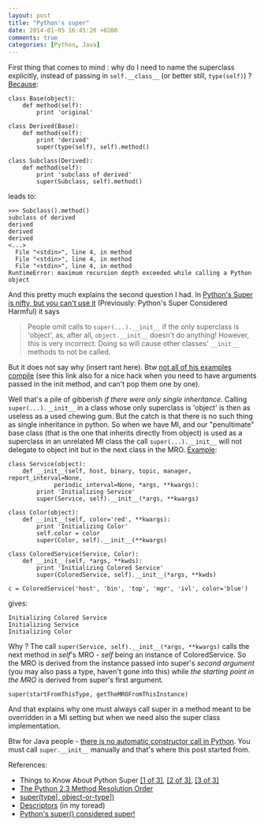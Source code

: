 ```yaml
---
layout: post
title: "Python's super"
date: 2014-01-05 16:45:20 +0200
comments: true
categories: [Python, Java]
---
```

First thing that comes to mind : why do I need to name the superclass explicitly, instead of passing in `self.__class__` (or better still, `type(self)`)  ?
[Because](http://stackoverflow.com/questions/18208683/when-calling-super-in-a-derived-class-can-i-pass-in-self-class/18208725#18208725):

<!--``` linenos:false-->
	class Base(object):
		def method(self):
			print 'original'

	class Derived(Base):
		def method(self):
			print 'derived'
			super(type(self), self).method()

	class Subclass(Derived):
		def method(self):
			print 'subclass of derived'
			super(Subclass, self).method()
<!-- ``` -->

leads to:

    >>> Subclass().method()
    subclass of derived
    derived
    derived
    derived
	<...>
      File "<stdin>", line 4, in method
      File "<stdin>", line 4, in method
      File "<stdin>", line 4, in method
    RuntimeError: maximum recursion depth exceeded while calling a Python object

And this pretty much explains the second question I had. In [Python's Super is nifty, but you can't use it](https://fuhm.net/super-harmful/)
(Previously: Python's Super Considered Harmful) it says

> People omit calls to `super(...).__init__` if the only superclass is 'object', as, after all, `object.__init__` doesn't do anything! However, this is very incorrect. Doing so will cause other classes' `__init__` methods to not be called.

But it does not say why (insert rant here). Btw [not all of his examples compile](http://stackoverflow.com/questions/8972866/correct-way-to-use-super-argument-passing) (see this link also for a nice hack when you need to have arguments passed in the init method, and can't pop them one by one).

Well that's a pile of gibberish _if there were only single inheritance_. Calling `super(...).__init__` in a class whose only superclass is 'object' is then as useless as a used chewing gum. But the catch is that there is no such thing as single inheritance in python. So when we have MI, and our "penultimate" base class (that is the one that inherits directly from object) is used as a superclass in an unrelated MI class the call `super(...).__init__` will not delegate to object  init but in the next class in the MRO. [Example]():

    class Service(object):
        def __init__(self, host, binary, topic, manager, report_interval=None,
                 periodic_interval=None, *args, **kwargs):
            print 'Initializing Service'
            super(Service, self).__init__(*args, **kwargs)

    class Color(object):
        def __init__(self, color='red', **kwargs):
            print 'Initializing Color'
            self.color = color
            super(Color, self).__init__(**kwargs)

    class ColoredService(Service, Color):
        def __init__(self, *args, **kwds):
            print 'Initializing Colored Service'
            super(ColoredService, self).__init__(*args, **kwds)

    c = ColoredService('host', 'bin', 'top', 'mgr', 'ivl', color='blue')

gives:

	Initializing Colored Service
	Initializing Service
	Initializing Color

Why ? The call `super(Service, self).__init__(*args, **kwargs)` calls the next method in _self_'s MRO - _self_ being an instance of ColoredService. So the MRO is derived from the instance passed into super's _second argument_ (you may also pass a type, haven't gone into this) while _the starting point in the MRO_ is derived from super's first argument.

    super(startFromThisType, getTheMROFromThisInstance)

And that explains why one must always call super in a method meant to be overridden in a MI setting but when we need also the super class implementation.

Btw for Java people - [there is no automatic constructor call in  Python](http://stackoverflow.com/questions/2399307/python-invoke-super-constructor/2399332#2399332). You must call `super.__init__` manually and that's where this post started from.

References:

- Things to Know About Python Super [[1 of 3]](http://www.artima.com/weblogs/viewpost.jsp?thread=236275), [[2 of 3]](http://www.artima.com/weblogs/viewpost.jsp?thread=236278), [[3 of 3]](http://www.artima.com/weblogs/viewpost.jsp?thread=237121)
- [The Python 2.3 Method Resolution Order](http://www.python.org/download/releases/2.3/mro/)
- [super(type[, object-or-type])](http://docs.python.org/2/library/functions.html#super)
- [Descriptors](http://users.rcn.com/python/download/Descriptor.htm) (in my toread)
- [Python's super() considered super!](http://rhettinger.wordpress.com/2011/05/26/super-considered-super/)

